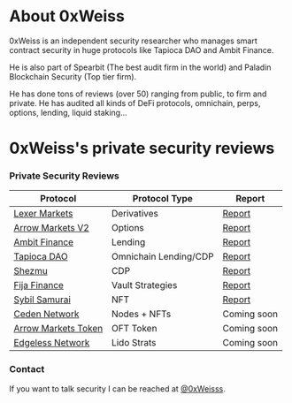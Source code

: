 # About 0xWeiss

0xWeiss is an independent security researcher who manages smart contract security in huge protocols like Tapioca DAO and Ambit Finance.

He is also part of Spearbit (The best audit firm in the world) and Paladin Blockchain Security (Top tier firm).

He has done tons of reviews (over 50) ranging from public, to firm and private. He has audited all kinds of DeFi protocols, omnichain, perps, options, lending, liquid staking... 



# 0xWeiss's private security reviews


### Private Security Reviews

| Protocol | Protocol Type | Report |
| ---- |  ---------| ---------|
| [Lexer Markets](https://www.lexer.markets/) | Derivatives | [Report](https://github.com/maarcweiss/0xWeiss_Security_Reviews/blob/master/Private/Security_Review_Lexer_Markets_Final_Report.pdf)
| [Arrow Markets V2](https://www.arrow.markets/) | Options | [Report](https://github.com/maarcweiss/0xWeiss_Security_Reviews/blob/master/Private/Arrow_Markets_V2_Security_Review.pdf)
| [Ambit Finance](https://ambit.finance/) | Lending | [Report](https://github.com/maarcweiss/0xWeiss_Security_Reviews/blob/master/Private/Ambit_Finance_Security_Review.pdf)
| [Tapioca DAO](https://www.tapioca.xyz/) | Omnichain Lending/CDP | [Report](https://drive.google.com/file/d/1VEb4O_kOgw_nLP3bCBLeJK0AvRPi5B6h/view?usp=sharing)
| [Shezmu](https://www.shezmu.io/) | CDP | [Report](https://github.com/maarcweiss/0xWeiss_Security_Reviews/blob/master/Private/Shezmu_Security_Review.pdf)
| [Fija Finance](https://www.fija.finance/product) | Vault Strategies | [Report](https://github.com/maarcweiss/0xWeiss_Security_Reviews/blob/master/Private/Fija_Finance_Security_Review.pdf)
| [Sybil Samurai](https://sybilsamurai.com/) | NFT | [Report](https://github.com/maarcweiss/0xWeiss_Security_Reviews/blob/master/Private/Sybil_Samurai_Security_Review_Final_Report.pdf)
| [Ceden Network](https://ceden.network/) | Nodes + NFTs | Coming soon
| [Arrow Markets Token](https://www.arrow.markets/) | OFT Token | Coming soon
| [Edgeless Network]() | Lido Strats | Coming soon


### Contact

If you want to talk security I can be reached at [@0xWeisss](http://twitter.com/0xWeisss).

